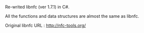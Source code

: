 Re-writed libnfc (ver 1.7.1) in C#.

All the functions and data structures are almost the same as libnfc.

Original libnfc URL : http://nfc-tools.org/
